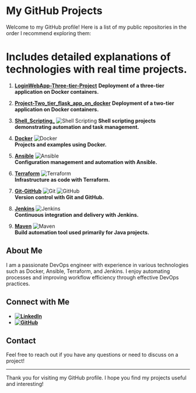 # My GitHub Projects

Welcome to my GitHub profile! Here is a list of my public repositories in the order I recommend exploring them:

# Includes detailed explanations of technologies with real time projects.

1. **[LoginWebApp-Three-tier-Project](https://github.com/iam-ganpati/LoginWebApp-Three-tier-Project)**
   **Deployment of a three-tier application on Docker containers.**

3. **[Project-Two_tier_flask_app_on_docker](https://github.com/iam-ganpati/Project-Two_tier_flask_app_on_docker)** 
   **Deployment of a two-tier application on Docker containers.**

4. **[Shell_Scripting_](https://github.com/iam-ganpati/Shell_Scripting_)**
   ![Shell Scripting](https://img.shields.io/badge/-Shell_Scripting-4EAA25?logo=gnu-bash&logoColor=white) 
   **Shell scripting projects demonstrating automation and task management.**

6. **[Docker](https://github.com/iam-ganpati/Docker)**
   ![Docker](https://img.shields.io/badge/-Docker-2496ED?logo=docker&logoColor=white)  
   **Projects and examples using Docker.**

7. **[Ansible](https://github.com/iam-ganpati/Ansible)**
   ![Ansible](https://img.shields.io/badge/-Ansible-000000?logo=ansible&logoColor=white)  
   **Configuration management and automation with Ansible.**

9. **[Terraform](https://github.com/iam-ganpati/Terraform)**
    ![Terraform](https://img.shields.io/badge/-Terraform-7B42BC?logo=terraform&logoColor=white)  
   **Infrastructure as code with Terraform.**

11. **[Git-GitHub](https://github.com/iam-ganpati/Git-Github)**
    ![Git](https://img.shields.io/badge/-Git-F05032?logo=git&logoColor=white) ![GitHub](https://img.shields.io/badge/-GitHub-181717?logo=github&logoColor=white)   
   **Version control with Git and GitHub.**

13. **[Jenkins](https://github.com/iam-ganpati/Jenkins)**
    ![Jenkins](https://img.shields.io/badge/-Jenkins-D24939?logo=jenkins&logoColor=white)  
   **Continuous integration and delivery with Jenkins.**

13. **[Maven](https://github.com/iam-ganpati/Maven)**
    ![Maven](https://img.shields.io/badge/-Maven-C71A36?logo=apache-maven&logoColor=white)  
   **Build automation tool used primarily for Java projects.**

## About Me

I am a passionate DevOps engineer with experience in various technologies such as Docker, Ansible, Terraform, and Jenkins. I enjoy automating processes and improving workflow efficiency through effective DevOps practices.

## Connect with Me

- **[![LinkedIn](https://img.shields.io/badge/-LinkedIn-0077B5?logo=linkedin&logoColor=white)](https://www.linkedin.com/in/ganpati-kolhal/)**
- **[![GitHub](https://img.shields.io/badge/-GitHub-181717?logo=github&logoColor=white)](https://github.com/iam-ganpati)**

## Contact

Feel free to reach out if you have any questions or need to discuss on a project!

---

Thank you for visiting my GitHub profile. I hope you find my projects useful and interesting!


<!--
# My GitHub Projects

Here is a list of my public repositories in the order I recommend exploring them:

1. [Repo1](https://github.com/iam-ganpati/LoginWebApp-Three-tier-Project) - Deployment of the three tier app on Docker container
2. [Repo2](https://github.com/iam-ganpati/Project-Two_tier_flask_app_on_docker) - Deployment of the two tier app on Docker container
3. [Repo3](https://github.com/iam-ganpati/Shell_Scripting_) - Shell Scripting and it's projects
4. [Repo4](https://github.com/iam-ganpati/Docker) - Docker.
5. [Repo5](https://github.com/iam-ganpati/Ansible) - Ansible.
6. [Repo6](https://github.com/iam-ganpati/Terraform) - Terraform.
7. [Repo7](https://github.com/iam-ganpati/Git-Github) - Git and Github.
8. [Repo8](https://github.com/iam-ganpati/Jenkins) - Jenkins.
-->

